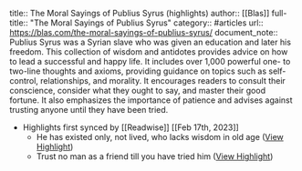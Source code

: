 title:: The Moral Sayings of Publius Syrus (highlights)
author:: [[Blas]]
full-title:: "The Moral Sayings of Publius Syrus"
category:: #articles
url:: https://blas.com/the-moral-sayings-of-publius-syrus/
document_note:: Publius Syrus was a Syrian slave who was given an education and later his freedom. This collection of wisdom and antidotes provides advice on how to lead a successful and happy life. It includes over 1,000 powerful one- to two-line thoughts and axioms, providing guidance on topics such as self-control, relationships, and morality. It encourages readers to consult their conscience, consider what they ought to say, and master their good fortune. It also emphasizes the importance of patience and advises against trusting anyone until they have been tried.

- Highlights first synced by [[Readwise]] [[Feb 17th, 2023]]
	- He has existed only, not lived, who lacks wisdom in old age ([View Highlight](https://read.readwise.io/read/01gsff9jczkbg3t705we9az41b))
	- Trust no man as a friend till you have tried him ([View Highlight](https://read.readwise.io/read/01gsff9e5mvasmjn55jgfn3qaz))